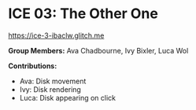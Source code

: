 # ICE 03: The Other One
https://ice-3-ibaclw.glitch.me

**Group Members:** Ava Chadbourne, Ivy Bixler, Luca Wol

**Contributions:**
- Ava: Disk movement
- Ivy: Disk rendering
- Luca: Disk appearing on click


